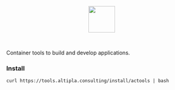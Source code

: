 
<p align="center">
  <img src="https://storage.googleapis.com/altipla-external-files/logos/actools.png" height="70">
</p>
<br>

Container tools to build and develop applications.


### Install

```shell
curl https://tools.altipla.consulting/install/actools | bash
```
